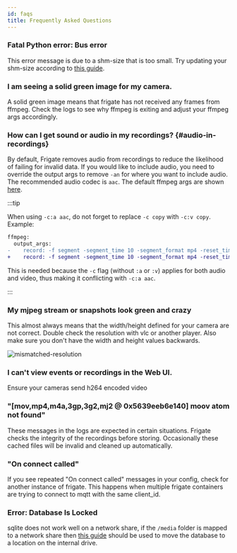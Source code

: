 ```yaml
---
id: faqs
title: Frequently Asked Questions
---
```


### Fatal Python error: Bus error

This error message is due to a shm-size that is too small. Try updating your shm-size according to [this guide](../frigate/installation.md#calculating-required-shm-size).

### I am seeing a solid green image for my camera.

A solid green image means that frigate has not received any frames from ffmpeg. Check the logs to see why ffmpeg is exiting and adjust your ffmpeg args accordingly.

### How can I get sound or audio in my recordings? {#audio-in-recordings}

By default, Frigate removes audio from recordings to reduce the likelihood of failing for invalid data. If you would like to include audio, you need to override the output args to remove `-an` for where you want to include audio. The recommended audio codec is `aac`. The default ffmpeg args are shown [here](../configuration/index.md/#full-configuration-reference).

:::tip

When using `-c:a aac`, do not forget to replace `-c copy` with `-c:v copy`. Example:

```diff title="frigate.yml"
ffmpeg:
  output_args:
-    record: -f segment -segment_time 10 -segment_format mp4 -reset_timestamps 1 -strftime 1 -c copy -an
+    record: -f segment -segment_time 10 -segment_format mp4 -reset_timestamps 1 -strftime 1 -c:v copy -c:a aac
```

This is needed because the `-c` flag (without `:a` or `:v`) applies for both audio and video, thus making it conflicting with `-c:a aac`.

:::

### My mjpeg stream or snapshots look green and crazy

This almost always means that the width/height defined for your camera are not correct. Double check the resolution with vlc or another player. Also make sure you don't have the width and height values backwards.

![mismatched-resolution](/img/mismatched-resolution-min.jpg)

### I can't view events or recordings in the Web UI.

Ensure your cameras send h264 encoded video

### "[mov,mp4,m4a,3gp,3g2,mj2 @ 0x5639eeb6e140] moov atom not found"

These messages in the logs are expected in certain situations. Frigate checks the integrity of the recordings before storing. Occasionally these cached files will be invalid and cleaned up automatically.

### "On connect called"

If you see repeated "On connect called" messages in your config, check for another instance of frigate. This happens when multiple frigate containers are trying to connect to mqtt with the same client_id.

### Error: Database Is Locked

sqlite does not work well on a network share, if the `/media` folder is mapped to a network share then [this guide](../configuration/advanced.md#database) should be used to move the database to a location on the internal drive.
